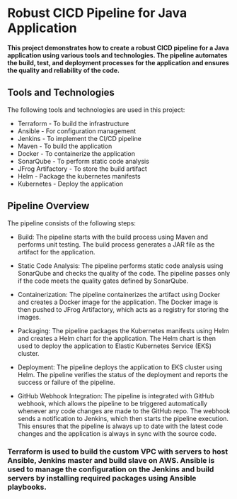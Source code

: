 # Robust CICD Pipeline for Java Application

**This project demonstrates how to create a robust CICD pipeline for a Java application using various tools and technologies. The pipeline automates the build, test, and deployment processes for the application and ensures the quality and reliability of the code.**

## Tools and Technologies

The following tools and technologies are used in this project:

- Terraform - To build the infrastructure
- Ansible - For configuration management
- Jenkins - To implement the CI/CD pipeline
- Maven - To build the application
- Docker - To containerize the application
- SonarQube - To perform static code analysis
- JFrog Artifactory - To store the build artifact
- Helm - Package the kubernetes manifests
- Kubernetes - Deploy the application


## Pipeline Overview
The pipeline consists of the following steps:

- Build: The pipeline starts with the build process using Maven and performs unit testing. The build process generates a JAR file as the artifact for the application.

- Static Code Analysis: The pipeline performs static code analysis using SonarQube and checks the quality of the code. The pipeline passes only if the code meets the quality gates defined by SonarQube.

- Containerization: The pipeline containerizes the artifact using Docker and creates a Docker image for the application. The Docker image is then pushed to JFrog Artifactory, which acts as a registry for storing the images.

- Packaging: The pipeline packages the Kubernetes manifests using Helm and creates a Helm chart for the application. The Helm chart is then used to deploy the application to Elastic Kubernetes Service (EKS) cluster.

- Deployment: The pipeline deploys the application to EKS cluster using Helm. The pipeline verifies the status of the deployment and reports the success or failure of the pipeline.

- GitHub Webhook Integration: The pipeline is integrated with GitHub webhook, which allows the pipeline to be triggered automatically whenever any code changes are made to the GitHub repo. The webhook sends a notification to Jenkins, which then starts the pipeline execution. This ensures that the pipeline is always up to date with the latest code changes and the application is always in sync with the source code.

### Terraform is used to build the custom VPC with servers to host Ansible, Jenkins master and build slave on AWS. Ansible is used to manage the configuration on the Jenkins and build servers by installing required packages using Ansible playbooks.

